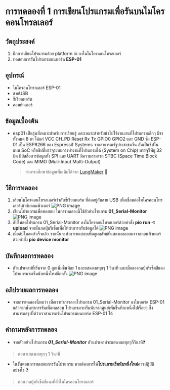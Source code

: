 # การทดลองที่ 1 การเขียนโปรแกรมเพื่อรันบนไมโครคอนโทรลเลอร์

## วัตถุประสงค์
1. ฝึกการเขียนโปรแกรมด้วย platform io ลงในไมโครคอนโทรลเลอร์
2. ทดสอบการรันโปรแกรมบนบอร์ด **ESP-01**

## อุปกรณ์
- ไมโครอนโทรลเลอร์ ESP-01
- สายUSB
- ซีเรียลพอร์ต
- คอมพิวเตอร์

## ข้อมูลเบื้องต้น
- esp01 เป็นรุ่นที่เหมาะสำหรับการเรียนรู้ และเหมาะสำหรับนำไปใช้งานงานที่โปรแกรมเล็กๆ มีขาทั้งหมด 8 ขา ได้แก่ VCC CH_PD Reset Rx Tx GPIO0 GPIO2 และ GND ซึ่ง ESP-01 เป็น ESP8266 ของ Espressif Systems จากสาธารณรัฐประชาชนจีน อันเป็นชิปในแบบ SoC หรือชิปที่บรรจุระบบการทำงานที่โปรแกรมได้ (System on Chip) บรรจุซีพียู 32 บิต มีบัสสื่อสารข้อมูลทั้ง SPI และ UART มีความสามารถ STBC (Space Time Block Code) และ MIMO (Muli-Input Multi-Output) 
  > สามารถศึกษาข้อมูลเพิ่มเติมได้จาก [LungMaker](http://www.lungmaker.com/%E0%B8%A5%E0%B8%87%E0%B9%82%E0%B8%9B%E0%B8%A3%E0%B9%81%E0%B8%81%E0%B8%A3%E0%B8%A1-esp8266-esp-01/) :rocket:

## วีธีการทดลอง
1. เสียบไมโครคอนโทรลเลอร์เข้ากับซีเรียลพอร์ต ที่ต่ออยู่กับสาย USB เพื่อเชื่อมต่อไมโครคอนโทรเลอร์เข้ากับคอมพิวเตอร์ ![PNG image](https://user-images.githubusercontent.com/80879351/112098187-f5046b80-8bd3-11eb-962b-e5a30abcc4bf.png)
2. เขียนโปรแกรมเพื่อทดสอบ ในการทดลองนี้ใช้ตัวย่างโรแกรม **01_Serial-Monitor** ![PNG image](https://user-images.githubusercontent.com/80879351/112098425-59bfc600-8bd4-11eb-85f2-2ba64f5adc6d.png)
3. อัปโหลดโปรแกรม 01_Serial-Monitor ลงไมโครคอนโทรลเลอร์ด้วยคำสั่ง **pio run -t upload** จากนั้นกดปุ่มรีเซ็ตเพื่อให้สามารถรับข้อมูลได้ ![PNG image](https://user-images.githubusercontent.com/80879351/112098851-0d28ba80-8bd5-11eb-8e40-b03091a84a88.png)
4. เมื่ออัปโหลดสำเร็จแล้ว จากนั้นจะทำการทดสอบเพื่อดูผลลัพธ์ที่แสดงผลออกมาจากคอมพิวเตอร์ด้วยคำสั่ง **pio device monitor**

## บันทึกผลการทดลอง
- ตัวแปรเคาท์ที่เริ่มจาก 0 ถูกเพิ่มขึ้นทีละ 1 และแสดงผลทุกๆ 1 วินาที และเมื่อลองกดปุ่มรีเซ็ตสีแดง โปรแกรมจะเริ่มนับหนึ่งใหม่อีกครั้ง ![PNG image](https://user-images.githubusercontent.com/80879351/112099518-4150ab00-8bd6-11eb-8c30-399f2bf030cd.png)

## อภิปรายผลการทดลอง
- จากการทดลองนี้พบว่า เมื่อเราทำการลองโปรแกรม 01_Serial-Monitor ลงในบอร์ด ESP-01 แล้วจากนั้นทำการรันเพื่อทดสอบ โปรแกรมจะเริ่มนับจากศูนย์เพิ่มขึ้นทีละหนึ่งไปเรื่อยๆ ซึ่งสามารถสรุปได้ว่าเราสามารถรันโปรแกรมบนบอร์ด ESP-01 ได้
 
## คำถามหลังการทดลอง
- จากตัวอย่างโปรแกรม ***01_Serial-Monitor*** ตัวแปรเคาท์จะแสดงผลทุกๆกี่วินาที❓
> ตอบ แสดงผลทุกๆ 1 วินาที 
- ในขั้นตอนการทดสอบการรันโปรแกรม หากต้องการให้**โปรแกรมเริ่มนับหนึ่งใหม่**ควรปฏิบัติอย่างไร :question:
> ตอบ กดปุ่มรีเซ็ตสีแดงที่ตัวไมโครคอนโทรลเลอร์ 
